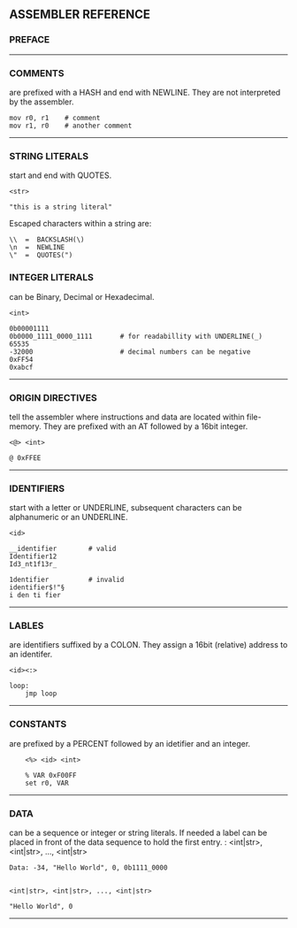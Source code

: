 ## ASSEMBLER REFERENCE

### PREFACE
---

### COMMENTS
are prefixed with a HASH and end with NEWLINE.
They are not interpreted by the assembler.

    mov r0, r1    # comment
    mov r1, r0    # another comment
---

### STRING LITERALS
start and end with QUOTES.

    <str>

    "this is a string literal"

Escaped characters within a string are:

    \\  =  BACKSLASH(\)
    \n  =  NEWLINE
    \"  =  QUOTES(")

### INTEGER LITERALS
can be Binary, Decimal or Hexadecimal.

    <int>

    0b00001111
    0b0000_1111_0000_1111       # for readabillity with UNDERLINE(_)
    65535
    -32000                      # decimal numbers can be negative
    0xFF54
    0xabcf
---

### ORIGIN DIRECTIVES
tell the assembler where instructions and data are located within file-memory. 
They are prefixed with an AT followed by a 16bit integer.

    <@> <int>

    @ 0xFFEE
---

### IDENTIFIERS
start with a letter or UNDERLINE, subsequent characters
can be alphanumeric or an UNDERLINE.

    <id>

    __identifier        # valid
    Identifier12
    Id3_nt1f13r_

    1dentifier          # invalid
    identifier$!"§
    i den ti fier
---

### LABLES
are identifiers suffixed by a COLON. They assign a 16bit (relative) address 
to an identifer.

    <id><:>

    loop:
        jmp loop
---

### CONSTANTS
are prefixed by a PERCENT followed by an idetifier and an integer.

        <%> <id> <int>

        % VAR 0xF00FF
        set r0, VAR
---

### DATA
can be a sequence or integer or string literals. If needed a label can be placed
in front of the data sequence to hold the first entry.
    <id>: <int|str>, <int|str>, ..., <int|str>

    Data: -34, "Hello World", 0, 0b1111_0000


    <int|str>, <int|str>, ..., <int|str>

    "Hello World", 0
---

